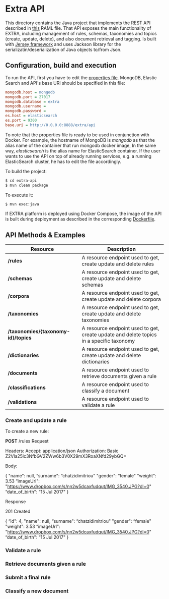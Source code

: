 # Extra API

This directory contains the Java project that implements the REST API described in [this](api/extra-api.raml) RAML file. That API exposes the main functionality of EXTRA, including management of rules, schemas, taxonomies and topics (create, update, delete), and also document retrieval and tagging. Is built with [Jersey framework](https://jersey.github.io/) and uses Jackson library for the serializatin/deserialization of Java objects to/from Json.

## Configuration, build and execution

To run the API, first you have to edit the [properties file](https://github.com/iptc/extra-ext/blob/master/api/extra-api/src/main/resources/application.properties). MongoDB, Elastic Search and API's base URI should be specified in this file:


```ini
mongodb.host = mongodb
mongodb.port = 27017
mongodb.database = extra
mongodb.username =
mongodb.password =
es.host = elasticsearch
es.port = 9300
base.uri = http://0.0.0.0:8888/extra/api
```

To note that the properties file is ready to be used in conjunction with Docker. For example, the hostname of MongoDB is *mongodb* as that the alias name of the container that run mongodb docker image, In the same way, *elasticsearch* is the alias name for ElasticSearch container. If the user wants to use the API on top of already running services, e.g. a running ElasticSearch cluster, he has to edit the file accordingly.


To build the project:
```sh
$ cd extra-api
$ mvn clean package
```

To execute it:
```sh
$ mvn exec:java
```

If EXTRA platform is deployed using Docker Compose, the image of the API is built during deployment as described in the corresponding [Dockerfile](https://github.com/iptc/extra-ext/blob/master/api/Dockerfile).

## API Methods & Examples

| Resource | Description |
| -------- | ----------- |
| **/rules** | A resource endpoint used to get, create update and delete rules |
| **/schemas** | A resource endpoint used to get, create update and delete schemas |
| **/corpora** | A resource endpoint used to get, create update and delete corpora |
| **/taxonomies** | A resource endpoint used to get, create update and delete taxonomies |
| **/taxonomies/{taxonomy-id}/topics** | A resource endpoint used to get, create update and delete topics in a specific taxonomy |
| **/dictionaries** | A resource endpoint used to get, create update and delete dictionaries |
| **/documents** | A resource endpoint used to retrieve documents given a rule |
| **/classifications** | A resource endpoint used to classify a document |
| **/validations** | A resource endpoint used to validate a rule  |

### Create and update a rule

To create a new rule:

**POST** /rules 
Request

Headers:
Accept: application/json
Authorization: Basic Z2Vla25lc3NfbGV2ZWw6b3V0X29mX3RoaXNfd29ybGQ=

Body:

{
	"name": null,
	“surname": “chatzidimitriou"
	"gender": “female"
	"weight": 3.53
	“imageUrl": "https://www.dropbox.com/s/nn2w5dcaxfudqut/IMG_3540.JPG?dl=0"
	“date_of_birth": “15 Jul 2017"
}

Response

201 Created

{
	“id": 4,
	"name": null,
	“surname": “chatzidimitriou"
	"gender": “female"
	"weight": 3.53
	“imageUrl": "https://www.dropbox.com/s/nn2w5dcaxfudqut/IMG_3540.JPG?dl=0"
	“date_of_birth": “15 Jul 2017"
}



### Validate a rule

### Retrieve documents given a rule

### Submit a final rule

### Classify a new document
